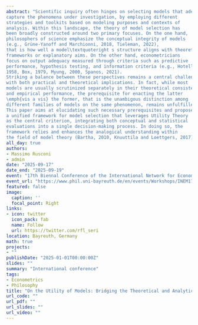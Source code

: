 ```yaml
---
abstract: "Scientific inquiry often hinges on selecting models that adequately
capture the phenomena under investigation, by employing different
strategies and toolkits based on modeling purposes and contexts of
analysis. Within this landscape, the theory of model selection has
been broadly constructed around two primary focuses. On the one hand,
philosophers of science emphasize the conceptual integrity of models
(e.g., Grüne-Yanoff and Marchionni, 2018, Tieleman, 2022),
that is how well a model\textquoteright s structure aligns with theoretical
frameworks or explanatory aims. On the other hand, econometricians
focus on output adequacy measured through criteria such as predictive
performance, hypothesis testing, and information criteria (e.g., Hotelling, 
1958, Box, 1979, Myung, 2000, Spanos, 2021).
Striking a balance between these perspectives remains a central challenge,
with both practical and theoretical implications. In fact, while most
models are usually scrutinized separately in their theoretical consistency
and empirical performance, the prerequisite for enacting the latter
\emph{vis a vis} the former, that is the unambigous distinction among
different families of models on the same phenomenon, remains unfulfilled.
This paper aims at elucidating such necessary prerequisites and proposes
a unified framework for model selection that leverages Utility Theory
as the central criterion, integrating both conceptual and statistical
evaluations into a single decision-making process. In doing so, the
framework relies and enhances the analogical understanding within
the field of model theory (Bartha, 2010, Knuuttila and Loettgers, 2017)."
all_day: true
authors:
- Massimo Rusconi
- admin
date: "2025-09-17"
date_end: "2025-09-19"
event: "17th Biennal Conference of the International Network for Economic Method (INEM 2025)"
event_url: "https://www.phil.uni-bayreuth.de/en/events/Workshops/INEM17th/index.html"
featured: false
image:
  caption: ''
  focal_point: Right
links:
- icon: twitter
  icon_pack: fab
  name: Follow
  url: https://twitter.com/rfl_seri
location: Bayreuth, Germany
math: true
projects:
- ""
publishDate: "2025-01-01T00:00:00Z"
slides: ""
summary: "International conference"
tags:
- Econometrics
- Philosophy
title: "On the Utility of Models: Bridging the Theoretical and Analytical Sides of Model Selection"
url_code: ""
url_pdf: ""
url_slides: ""
url_video: ""
---
```

